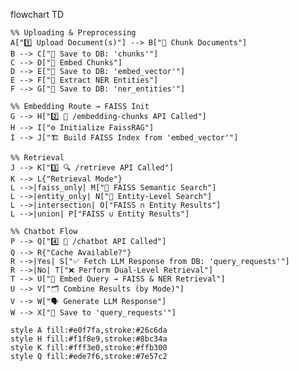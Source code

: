 flowchart TD

    %% Uploading & Preprocessing
    A["1️⃣ Upload Document(s)"] --> B["🔗 Chunk Documents"]
    B --> C["💾 Save to DB: 'chunks'"]
    C --> D["📐 Embed Chunks"]
    D --> E["💾 Save to DB: 'embed_vector'"]
    E --> F["🧠 Extract NER Entities"]
    F --> G["💾 Save to DB: 'ner_entities'"]

    %% Embedding Route → FAISS Init
    G --> H["2️⃣ 🔁 /embedding-chunks API Called"]
    H --> I["⚙️ Initialize FaissRAG"]
    I --> J["🏗️ Build FAISS Index from 'embed_vector'"]

    %% Retrieval
    J --> K["3️⃣ 🔍 /retrieve API Called"]
    K --> L{"Retrieval Mode"}
    L -->|faiss_only| M["🔎 FAISS Semantic Search"]
    L -->|entity_only| N["🧬 Entity-Level Search"]
    L -->|intersection| O["FAISS ∩ Entity Results"]
    L -->|union| P["FAISS ∪ Entity Results"]

    %% Chatbot Flow
    P --> Q["4️⃣ 💬 /chatbot API Called"]
    Q --> R{"Cache Available?"}
    R -->|Yes| S["✅ Fetch LLM Response from DB: 'query_requests'"]
    R -->|No| T["❌ Perform Dual-Level Retrieval"]
    T --> U["🧠 Embed Query → FAISS & NER Retrieval"]
    U --> V["🗂️ Combine Results (by Mode)"]
    V --> W["🗣️ Generate LLM Response"]
    W --> X["💾 Save to 'query_requests'"]

    style A fill:#e0f7fa,stroke:#26c6da
    style H fill:#f1f8e9,stroke:#8bc34a
    style K fill:#fff3e0,stroke:#ffb300
    style Q fill:#ede7f6,stroke:#7e57c2
